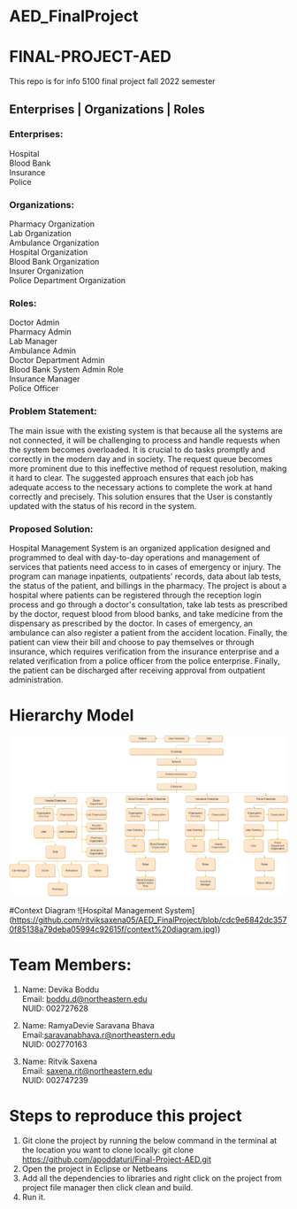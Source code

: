# AED_FinalProject
# FINAL-PROJECT-AED
This repo is for info 5100 final project fall 2022 semester


## Enterprises | Organizations | Roles

### Enterprises:
Hospital</br>
Blood Bank</br>
Insurance</br>
Police</br>

### Organizations:
Pharmacy Organization</br>
Lab Organization</br>
Ambulance Organization</br>
Hospital Organization</br>
Blood Bank Organization</br>
Insurer Organization</br>
Police Department Organization</br>

### Roles:
Doctor Admin</br>
Pharmacy Admin</br>
Lab Manager</br>
Ambulance Admin</br>
Doctor Department Admin</br>
Blood Bank System Admin Role</br>
Insurance Manager</br>
Police Officer</br>

### Problem Statement:
The main issue with the existing system is that because all the systems are not connected, it will be challenging to process and handle requests when the system becomes overloaded. It is crucial to do tasks promptly and correctly in the modern day and in society. The request queue becomes more prominent due to this ineffective method of request resolution, making it hard to clear. The suggested approach ensures that each job has adequate access to the necessary actions to complete the work at hand correctly and precisely. This solution ensures that the User is constantly updated with the status of his record in the system. </br>

### Proposed Solution:
Hospital Management System is an organized application designed and programmed to deal with day-to-day operations and management of services that patients need access to in cases of emergency or injury. The program can manage inpatients, outpatients' records, data about lab tests, the status of the patient, and billings in the pharmacy. The project is about a hospital where patients can be registered through the reception login process and go through a doctor's consultation, take lab tests as prescribed by the doctor, request blood from blood banks, and take medicine from the dispensary as prescribed by the doctor. In cases of emergency, an ambulance can also register a patient from the accident location. Finally, the patient can view their bill and choose to pay themselves or through insurance, which requires verification from the insurance enterprise and a related verification from a police officer from the police enterprise. Finally, the patient can be discharged after receiving approval from outpatient administration.


# Hierarchy Model

![Hospital Management System](https://github.com/ritviksaxena05/AED_FinalProject/blob/7f60d479d8368e1f951cc720e859ddc9454611da/Project%20Model%20Diagram.drawio%20(1).png)

#Context Diagram
![Hospital Management System]
(https://github.com/ritviksaxena05/AED_FinalProject/blob/cdc9e6842dc3570f85138a79deba05994c92615f/context%20diagram.jpg))

# Team Members:

1.  Name: Devika Boddu </br>
    Email:  boddu.d@northeastern.edu </br>
    NUID: 002727628

2.  Name: RamyaDevie Saravana Bhava </br>
    Email:saravanabhava.r@northeastern.edu </br>
    NUID: 002770163

3.  Name: Ritvik Saxena </br>
    Email: saxena.rit@northeastern.edu </br>
    NUID: 002747239

# Steps to reproduce this project

1. Git clone the project by running the below command in the terminal at the location you want to clone locally:  git clone https://github.com/apoddaturi/Final-Project-AED.git
2. Open the project in Eclipse or Netbeans
3. Add all the dependencies to libraries and right click on the project from project file manager then click clean and build.
4. Run it.
